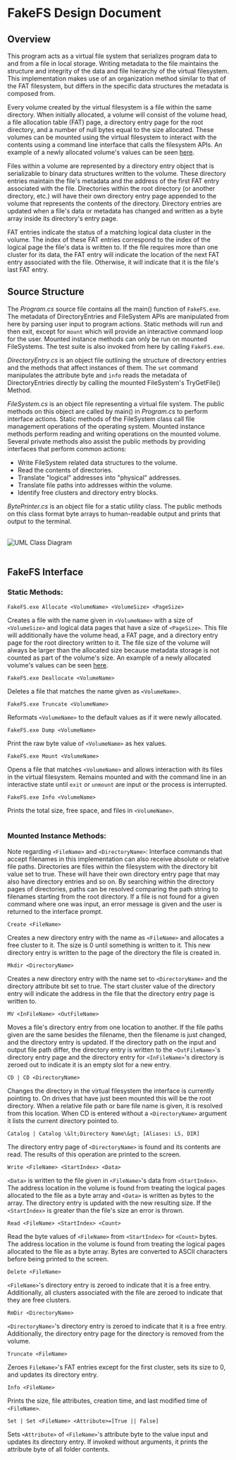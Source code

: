 # FakeFS Design Document

## Overview

This program acts as a virtual file system that serializes program data to and from a file in local storage. Writing metadata to the file maintains the structure and integrity of the data and file hierarchy of the virtual filesystem. This implementation makes use of an organization method similar to that of the FAT filesystem, but differs in the specific data structures the metadata is composed from.

Every volume created by the virtual filesystem is a file within the same directory. When initially allocated, a volume will consist of the volume head, a file allocation table (FAT) page, a directory entry page for the root directory, and a number of null bytes equal to the size allocated. These volumes can be mounted using the virtual filesystem to interact with the contents using a command line interface that calls the filesystem APIs. An example of a newly allocated volume's values can be seen [here](FileSystemExample.md).

Files within a volume are represented by a directory entry object that is serializable to binary data structures written to the volume. These directory entries maintain the file's metadata and the address of the first FAT entry associated with the file. Directories within the root directory (or another directory, etc.) will have their own directory entry page appended to the volume that represents the contents of the directory. Directory entries are updated when a file's data or metadata has changed and written as a byte array inside its directory's entry page.

FAT entries indicate the status of a matching logical data cluster in the volume. The index of these FAT entries correspond to the index of the logical page the file's data is written to. If the file requires more than one cluster for its data, the FAT entry will indicate the location of the next FAT entry associated with the file. Otherwise, it will indicate that it is the file's last FAT entry.

## Source Structure

The _Program.cs_ source file contains all the main() function of `FakeFS.exe`. The metadata of DirectoryEntries and FileSystem APIs are manipulated from here by parsing user input to program actions. Static methods will run and then exit, except for `mount` which will provide an interactive command loop for the user. Mounted instance methods can only be run on mounted FileSystems. The test suite is also invoked from here by calling `FakeFS.exe`.

_DirectoryEntry.cs_ is an object file outlining the structure of directory entries and the methods that affect instances of them. The `set` command manipulates the attribute byte and `info` reads the metadata of DirectoryEntries directly by calling the mounted FileSystem's TryGetFile() Method.

_FileSystem.cs_ is an object file representing a virtual file system. The public methods on this object are called by main() in _Program.cs_ to perform interface actions. Static methods of the FileSystem class call file management operations of the operating system. Mounted instance methods perform reading and writing operations on the mounted volume. Several private methods also assist the public methods by providing interfaces that perform common actions:

- Write FileSystem related data structures to the volume.
- Read the contents of directories.
- Translate "logical" addresses into "physical" addresses.
- Translate file paths into addresses within the volume.
- Identify free clusters and directory entry blocks.

_BytePrinter.cs_ is an object file for a static utility class. The public methods on this class format byte arrays to human-readable output and prints that output to the terminal.
<br><br>

![UML Class Diagram](FakeFSUMLclass.png)
<br><br>

## FakeFS Interface

### Static Methods:

`FakeFS.exe Allocate <VolumeName> <VolumeSize> <PageSize>`

Creates a file with the name given in `<VolumeName>` with a size of `<VolumeSize>` and logical data pages that have a size of `<PageSize>`. This file will additionally have the volume head, a FAT page, and a directory entry page for the root directory written to it. The file size of the volume will always be larger than the allocated size because metadata storage is not counted as part of the volume's size. An example of a newly allocated volume's values can be seen [here](FileSystemExample.md).

`FakeFS.exe Deallocate <VolumeName>`

Deletes a file that matches the name given as `<VolumeName>`.

`FakeFS.exe Truncate <VolumeName>`

Reformats `<VolumeName>` to the default values as if it were newly allocated.

`FakeFS.exe Dump <VolumeName>`

Print the raw byte value of `<VolumeName>` as hex values.

`FakeFS.exe Mount <VolumeName>`

Opens a file that matches `<VolumeName>` and allows interaction with its files in the virtual filesystem. Remains mounted and with the command line in an interactive state until `exit` or `unmount` are input or the process is interrupted.

`FakeFS.exe Info <VolumeName>`

Prints the total size, free space, and files in `<VolumeName>`.
<br><br>

### Mounted Instance Methods:

Note regarding `<FileName>` and `<DirectoryName>`: Interface commands that accept filenames in this implementation can also receive absolute or relative file paths. Directories are files within the filesystem with the directory bit value set to true. These will have their own directory entry page that may also have directory entries and so on. By searching within the directory pages of directories, paths can be resolved comparing the path string to filenames starting from the root directory. If a file is not found for a given command where one was input, an error message is given and the user is returned to the interface prompt.

`Create <FileName>`

Creates a new directory entry with the name as `<FileName>` and allocates a free cluster to it. The size is 0 until something is written to it. This new directory entry is written to the page of the directory the file is created in.

`Mkdir <DirectoryName>`

Creates a new directory entry with the name set to `<DirectoryName>` and the directory attribute bit set to true. The start cluster value of the directory entry will indicate the address in the file that the directory entry page is written to.

`MV <InFileName> <OutFileName>`

Moves a file's directory entry from one location to another. If the file paths given are the same besides the filename, then the filename is just changed, and the directory entry is updated. If the directory path on the input and output file path differ, the directory entry is written to the `<OutFileName>`'s directory entry page and the directory entry for `<InFileName>`'s directory is zeroed out to indicate it is an empty slot for a new entry.

`CD | CD <DirectoryName>`

Changes the directory in the virtual filesystem the interface is currently pointing to. On drives that have just been mounted this will be the root directory. When a relative file path or bare file name is given, it is resolved from this location. When CD is entered without a `<DirectoryName>` argument it lists the current directory pointed to.

`Catalog | Catalog \&lt;Directory Name\&gt; [Aliases: LS, DIR]`

The directory entry page of `<DirectoryName>` is found and its contents are read. The results of this operation are printed to the screen.

`Write <FileName> <StartIndex> <Data>`

`<Data>` is written to the file given in `<FileName>`'s data from `<StartIndex>`. The address location in the volume is found from treating the logical pages allocated to the file as a byte array and `<Data>` is written as bytes to the array. The directory entry is updated with the new resulting size. If the `<StartIndex>` is greater than the file's size an error is thrown.

`Read <FileName> <StartIndex> <Count>`

Read the byte values of `<FileName>` from `<StartIndex>` for `<Count>` bytes. The address location in the volume is found from treating the logical pages allocated to the file as a byte array. Bytes are converted to ASCII characters before being printed to the screen.

`Delete <FileName>`

`<FileName>`'s directory entry is zeroed to indicate that it is a free entry. Additionally, all clusters associated with the file are zeroed to indicate that they are free clusters.

`RmDir <DirectoryName>`

`<DirectoryName>`'s directory entry is zeroed to indicate that it is a free entry. Additionally, the directory entry page for the directory is removed from the volume.

`Truncate <FileName>`

Zeroes `FileName>`'s FAT entries except for the first cluster, sets its size to 0, and updates its directory entry.

`Info <FileName>`

Prints the size, file attributes, creation time, and last modified time of `<FileName>`.

`Set | Set <FileName> <Attribute>=[True || False]`

Sets `<Attribute>` of `<FileName>`'s attribute byte to the value input and updates its directory entry. If invoked without arguments, it prints the attribute byte of all folder contents.
